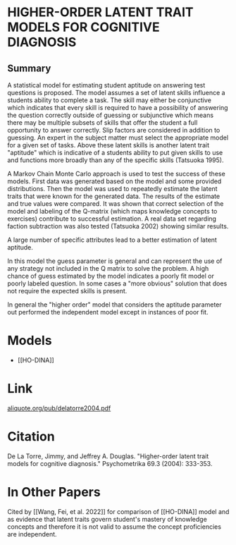 # HIGHER-ORDER LATENT TRAIT MODELS FOR COGNITIVE DIAGNOSIS

## Summary
A statistical model for estimating student aptitude on answering test questions is proposed. The model assumes a set of latent skills influence a students ability to complete a task. The skill may either be conjunctive which indicates that every skill is required to have a possibility of answering the question correctly outside of guessing or subjunctive which means there may be multiple subsets of skills that offer the student a full opportunity to answer correctly. Slip factors are considered in addition to guessing. An expert in the subject matter must select the appropriate model for a given set of tasks. Above these latent skills is another latent trait "aptitude" which is indicative of a students ability to put given skills to use and functions more broadly than any of the specific skills (Tatsuoka 1995). 

A Markov Chain Monte Carlo approach is used to test the success of these models. First data was generated based on the model and some provided distributions. Then the model was used to repeatedly estimate the latent traits that were known for the generated data. The results of the estimate and true values were compared. It was shown that correct selection of the model and labeling of the Q-matrix (which maps knowledge concepts to exercises) contribute to successful estimation. A real data set regarding faction subtraction was also tested (Tatsuoka 2002) showing similar results. 

A large number of specific attributes lead to a better estimation of latent aptitude.

In this model the guess parameter is general and can represent the use of any strategy not included in the Q matrix to solve the problem. A high chance of guess estimated by the model indicates a poorly fit model or poorly labeled question. In some cases a "more obvious" solution that does not require the expected skills is present.

In general the "higher order" model that considers the aptitude parameter out performed the independent model except in instances of poor fit.

# Models
- [[HO-DINA]]
# Link
[aliquote.org/pub/delatorre2004.pdf](https://www.aliquote.org/pub/delatorre2004.pdf)
# Citation
De La Torre, Jimmy, and Jeffrey A. Douglas. "Higher-order latent trait models for cognitive diagnosis." Psychometrika 69.3 (2004): 333-353.

# In Other Papers
Cited by [[Wang, Fei, et al. 2022]] for comparison of [[HO-DINA]] model and as evidence that latent traits govern student's mastery of knowledge concepts and therefore it is not valid to assume the concept proficiencies are independent.

